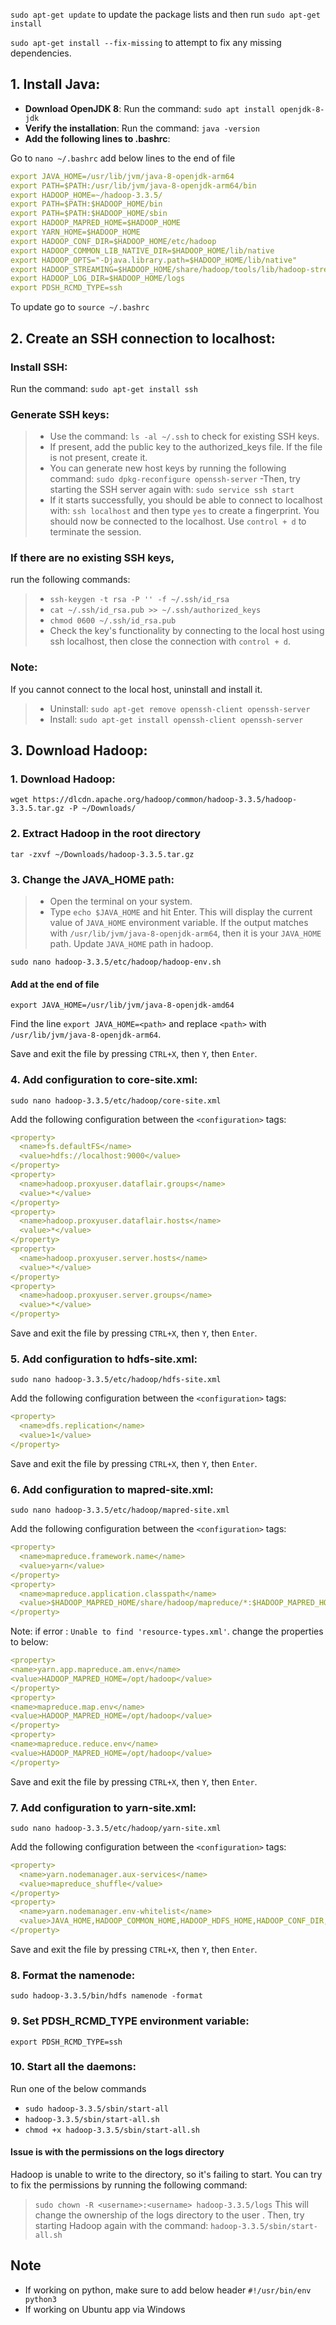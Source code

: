 `sudo apt-get update` to update the package lists and then run `sudo apt-get install`

`sudo apt-get install --fix-missing` to attempt to fix any missing dependencies.

## 1. Install Java:
* **Download OpenJDK 8**: Run the command: `sudo apt install openjdk-8-jdk`
* **Verify the installation**: Run the command: `java -version`
* **Add the following lines to .bashrc**:

Go to `nano ~/.bashrc`
add below lines to the end of file
```yaml
export JAVA_HOME=/usr/lib/jvm/java-8-openjdk-arm64
export PATH=$PATH:/usr/lib/jvm/java-8-openjdk-arm64/bin
export HADOOP_HOME=~/hadoop-3.3.5/
export PATH=$PATH:$HADOOP_HOME/bin
export PATH=$PATH:$HADOOP_HOME/sbin
export HADOOP_MAPRED_HOME=$HADOOP_HOME
export YARN_HOME=$HADOOP_HOME
export HADOOP_CONF_DIR=$HADOOP_HOME/etc/hadoop
export HADOOP_COMMON_LIB_NATIVE_DIR=$HADOOP_HOME/lib/native
export HADOOP_OPTS="-Djava.library.path=$HADOOP_HOME/lib/native"
export HADOOP_STREAMING=$HADOOP_HOME/share/hadoop/tools/lib/hadoop-streaming-3.3.5.jar
export HADOOP_LOG_DIR=$HADOOP_HOME/logs
export PDSH_RCMD_TYPE=ssh
```

To update go to `source ~/.bashrc`
## 2. Create an SSH connection to localhost:
### Install SSH: 
Run the command: `sudo apt-get install ssh`
### Generate SSH keys:
>- Use the command: `ls -al ~/.ssh` to check for existing SSH keys.
>- If present, add the public key to the authorized_keys file. If the file is not present, create it.
>- You can generate new host keys by running the following command: `sudo dpkg-reconfigure openssh-server`
>-Then, try starting the SSH server again with: `sudo service ssh start`
>- If it starts successfully, you should be able to connect to localhost with: `ssh localhost` and then type `yes` to create a fingerprint.
  You should now be connected to the localhost.
  Use `control + d` to terminate the session.
### If there are no existing SSH keys, 
run the following commands:
>- `ssh-keygen -t rsa -P '' -f ~/.ssh/id_rsa`
>- `cat ~/.ssh/id_rsa.pub >> ~/.ssh/authorized_keys`
>- `chmod 0600 ~/.ssh/id_rsa.pub`
>- Check the key's functionality by connecting to the local host using ssh localhost, then close the connection with `control + d`.
### Note:
If you cannot connect to the local host, uninstall and install it.
>- Uninstall: `sudo apt-get remove openssh-client openssh-server`
>- Install: `sudo apt-get install openssh-client openssh-server`
## 3. Download Hadoop:
### 1. Download Hadoop:
`wget https://dlcdn.apache.org/hadoop/common/hadoop-3.3.5/hadoop-3.3.5.tar.gz -P ~/Downloads/`
### 2.  Extract Hadoop in the root directory
`tar -zxvf ~/Downloads/hadoop-3.3.5.tar.gz`

### 3. Change the JAVA_HOME path:
>* Open the terminal on your system.
>* Type `echo $JAVA_HOME` and hit Enter. This will display the current value of `JAVA_HOME` environment variable.
> If the output matches with `/usr/lib/jvm/java-8-openjdk-arm64`, then it is your `JAVA_HOME` path. 
Update `JAVA_HOME` path in hadoop. 

`sudo nano hadoop-3.3.5/etc/hadoop/hadoop-env.sh`

#### Add at the end of file
`export JAVA_HOME=/usr/lib/jvm/java-8-openjdk-amd64`

Find the line `export JAVA_HOME=<path>` and replace `<path>` with `/usr/lib/jvm/java-8-openjdk-arm64`.

Save and exit the file by pressing `CTRL+X`, then `Y`, then `Enter`.
### 4. Add configuration to core-site.xml:

`sudo nano hadoop-3.3.5/etc/hadoop/core-site.xml`

Add the following configuration between the `<configuration>` tags:
  ```yaml
  <property>
    <name>fs.defaultFS</name>
    <value>hdfs://localhost:9000</value>
</property>
<property>
    <name>hadoop.proxyuser.dataflair.groups</name>
    <value>*</value>
</property>
<property>
    <name>hadoop.proxyuser.dataflair.hosts</name>
    <value>*</value>
</property>
<property>
    <name>hadoop.proxyuser.server.hosts</name>
    <value>*</value>
</property>
<property>
    <name>hadoop.proxyuser.server.groups</name>
    <value>*</value>
</property>

  ```

Save and exit the file by pressing `CTRL+X`, then `Y`, then `Enter`.

### 5. Add configuration to hdfs-site.xml:
`sudo nano hadoop-3.3.5/etc/hadoop/hdfs-site.xml`

Add the following configuration between the `<configuration>` tags:
  ``` yaml
<property>
    <name>dfs.replication</name>
    <value>1</value>
</property>

  ```
Save and exit the file by pressing `CTRL+X`, then `Y`, then `Enter`.
### 6. Add configuration to mapred-site.xml:
`sudo nano hadoop-3.3.5/etc/hadoop/mapred-site.xml`

Add the following configuration between the `<configuration>` tags:
  ``` yaml
<property>
    <name>mapreduce.framework.name</name>
    <value>yarn</value>
</property>
<property>
    <name>mapreduce.application.classpath</name>
    <value>$HADOOP_MAPRED_HOME/share/hadoop/mapreduce/*:$HADOOP_MAPRED_HOME/share/hadoop/mapreduce/lib/*</value>
</property>

  ```
  Note: if error : `Unable to find 'resource-types.xml'`. change the properties to below:
```yaml
<property>
<name>yarn.app.mapreduce.am.env</name>
<value>HADOOP_MAPRED_HOME=/opt/hadoop</value>
</property>
<property>
<name>mapreduce.map.env</name>
<value>HADOOP_MAPRED_HOME=/opt/hadoop</value>
</property>
<property>
<name>mapreduce.reduce.env</name>
<value>HADOOP_MAPRED_HOME=/opt/hadoop</value>
</property>
```
Save and exit the file by pressing `CTRL+X`, then `Y`, then `Enter`.

### 7. Add configuration to yarn-site.xml:
`sudo nano hadoop-3.3.5/etc/hadoop/yarn-site.xml`

Add the following configuration between the `<configuration>` tags:
  ``` yaml
<property>
    <name>yarn.nodemanager.aux-services</name>
    <value>mapreduce_shuffle</value>
</property>
<property>
    <name>yarn.nodemanager.env-whitelist</name>
    <value>JAVA_HOME,HADOOP_COMMON_HOME,HADOOP_HDFS_HOME,HADOOP_CONF_DIR,CLASSPATH_PREPEND_DISTCACHE,HADOOP_YARN_HOME,HADOOP_MAPRED_HOME</value>
</property>

  ```
Save and exit the file by pressing `CTRL+X`, then `Y`, then `Enter`.

### 8. Format the namenode:
`sudo hadoop-3.3.5/bin/hdfs namenode -format`

### 9. Set PDSH_RCMD_TYPE environment variable:
`export PDSH_RCMD_TYPE=ssh`

### 10. Start all the daemons:
Run one of the below commands
* `sudo hadoop-3.3.5/sbin/start-all`
* `hadoop-3.3.5/sbin/start-all.sh`
* `chmod +x hadoop-3.3.5/sbin/start-all.sh`

#### Issue is with the permissions on the logs directory
Hadoop is unable to write to the directory, so it's failing to start. You can try to fix the permissions by running the following command:
> `sudo chown -R <username>:<username> hadoop-3.3.5/logs`
This will change the ownership of the logs directory to the user <username>. Then, try starting Hadoop again with the command:
> `hadoop-3.3.5/sbin/start-all.sh`
  

## Note
* If working on python, make sure to add below header
  `#!/usr/bin/env python3`
* If working on Ubuntu app via Windows
